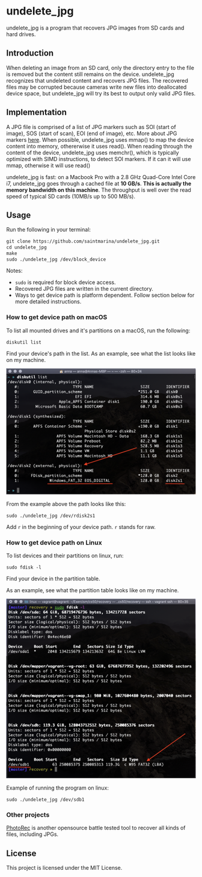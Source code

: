 # undelete_jpg
undelete_jpg is a program that recovers JPG images from SD cards and hard drives.

## Introduction
When deleting an image from an SD card, only the directory entry to the file is removed but the content still remains on the device.
undelete_jpg recognizes that undeleted content and recovers JPG files. The recovered files may be corrupted because cameras
write new files into deallocated device space, but undelete_jpg will try its best to output only valid JPG files.

## Implementation
A JPG file is comprised of a list of JPG markers such as SOI (start of image), SOS (start of scan),
EOI (end of image), etc. More about JPG markers [here](https://en.wikipedia.org/wiki/JPEG#Syntax_and_structure).
When possible, undelete_jpg uses mmap() to map the device content into memory, othererwise it uses read().
When reading through the content of the device, undelete_jpg uses memchr(), which is typically optimized with SIMD instructions, to detect SOI markers.
If it can it will use mmap, otherwise it will use read()

undelete_jpg is fast: on a Macbook Pro with a 2.8 GHz Quad-Core Intel Core i7, undelete_jpg goes through a cached file at **10 GB/s**.
**This is actually the memory bandwidth on this machine**.
The throughput is well over the read speed of typical SD cards (10MB/s up to 500 MB/s).

## Usage
Run the following in your terminal:
```
git clone https://github.com/saintmarina/undelete_jpg.git
cd undelete_jpg
make
sudo ./undelete_jpg /dev/block_device
```

Notes:
* `sudo` is required for block device access.
* Recovered JPG files are written in the current directory.
* Ways to get device path is platform dependent. Follow section below for more detailed instructions.


### How to get device path on macOS
To list all mounted drives and it's partitions on a macOS, run the following:
```
diskutil list
```
Find your device's path in the list.
As an example, see what the list looks like on my machine.

![List of mounted drives](assets/diskutil_list.png)

From the example above the path looks like this:
```
sudo ./undelete_jpg /dev/rdisk2s1
```
Add `r` in the beginning of your device path. `r` stands for raw.

### How to get device path on Linux
To list devices and their partitions on linux, run:
```
sudo fdisk -l
```
Find your device in the partition table.

As an example, see what the partition table looks like on my machine.

![List of mounted drives](assets/fdisk-l.png)

Example of running the program on linux:
```
sudo ./undelete_jpg /dev/sdb1
```

### Other projects
[PhotoRec](https://www.cgsecurity.org/wiki/PhotoRec) is another opensource battle tested tool to recover all kinds of files, including JPGs.

## License

This project is licensed under the MIT License.